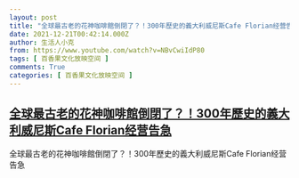 ```yaml
---
layout: post
title: "全球最古老的花神咖啡館倒閉了？！300年歷史的義大利威尼斯Cafe Florian经营告急"
date: 2021-12-21T00:42:14.000Z
author: 生活人小克
from: https://www.youtube.com/watch?v=NBvCwiIdP80
tags: [ 百香果文化放映空间 ]
comments: True
categories: [ 百香果文化放映空间 ]
---
```

<!--1640047334000-->
[全球最古老的花神咖啡館倒閉了？！300年歷史的義大利威尼斯Cafe Florian经营告急](https://www.youtube.com/watch?v=NBvCwiIdP80)
------

<div>
全球最古老的花神咖啡館倒閉了？！300年歷史的義大利威尼斯Cafe Florian经营告急
</div>
